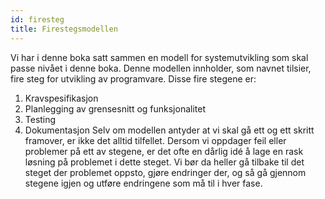 ```yaml
---
id: firesteg
title: Firestegsmodellen
---
```


Vi har i denne boka satt sammen en modell for systemutvikling som skal
passe nivået i denne boka. Denne modellen innholder, som navnet tilsier,
fire steg for utvikling av programvare.
Disse fire stegene er:
1) Kravspesifikasjon
2) Planlegging av grensesnitt og funksjonalitet
3) Testing
4) Dokumentasjon
Selv om modellen antyder at vi skal gå ett og ett skritt framover, er ikke
det alltid tilfellet. Dersom vi oppdager feil eller problemer på ett av
stegene, er det ofte en dårlig idé å lage en rask løsning på problemet i
dette steget. Vi bør da heller gå tilbake til det steget der problemet
oppsto, gjøre endringer der, og så gå gjennom stegene igjen og utføre
endringene som må til i hver fase.